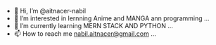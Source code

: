 - 👋 Hi, I’m @aitnacer-nabil
- 👀 I’m interested in lernning Anime and MANGA ann programming ...
- 🌱 I’m currently learning MERN STACK AND PYTHON ...
- 📫 How to reach me nabil.aitnacer@gmail.com ...

<!---
aitnacer-nabil/aitnacer-nabil is a ✨ special ✨ repository because its `README.md` (this file) appears on your GitHub profile.
You can click the Preview link to take a look at your changes.
--->
